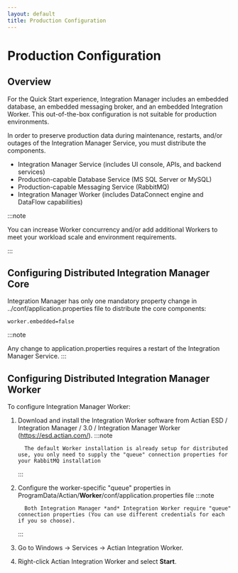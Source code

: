 ```yaml
---
layout: default
title: Production Configuration
---
```

# Production Configuration

## Overview

For the Quick Start experience, Integration Manager includes an embedded database, an embedded messaging broker, and an embedded Integration Worker. This out-of-the-box configuration is not suitable for production environments.

In order to preserve production data during maintenance, restarts, and/or outages of the Integration Manager Service, you must distribute the components.
* Integration Manager Service (includes UI console, APIs, and backend services)
* Production-capable Database Service (MS SQL Server or MySQL)
* Production-capable Messaging Service (RabbitMQ)
* Integration Manager Worker (includes DataConnect engine and DataFlow capabilities)

:::note

You can increase Worker concurrency and/or add additional Workers to meet your workload scale and environment requirements.

:::

## Configuring Distributed Integration Manager Core

Integration Manager has only one mandatory property change in ../conf/application.properties file to distribute the core components:

```
worker.embedded=false
```

:::note

Any change to application.properties requires a restart of the Integration Manager Service.
:::

## Configuring Distributed Integration Manager Worker

To configure Integration Manager Worker:

1. Download and install the Integration Worker software from Actian ESD / Integration Manager / 3.0 / Integration Manager Worker (https://esd.actian.com/).
      :::note

         The default Worker installation is already setup for distributed use, you only need to supply the "queue" connection properties for your RabbitMQ installation

      :::

2. Configure the worker-specific "queue" properties in ProgramData/Actian/**Worker**/conf/application.properties file
      :::note

         Both Integration Manager *and* Integration Worker require "queue" connection properties (You can use different credentials for each if you so choose).

      :::
3. Go to Windows → Services → Actian Integration Worker.
4. Right-click Actian Integration Worker and select **Start**.